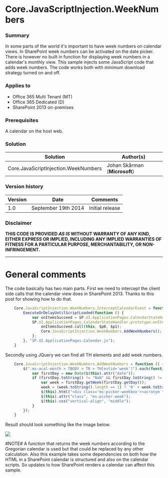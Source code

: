 # Core.JavaScriptInjection.WeekNumbers #

### Summary ###
In some parts of the world it's important to have week numbers on calendar views. In SharePoint week numbers can be activated on the date picker. There is however no built in function for displaying week numbers in a calendar's monthly view. This sample injects some JavaScript code that adds week numbers. The code works both with minimum download strategy turned on and off.

### Applies to ###
-  Office 365 Multi Tenant (MT)
-  Office 365 Dedicated (D)
-  SharePoint 2013 on-premises

### Prerequisites ###
A calendar on the host web.

### Solution ###
Solution | Author(s)
---------|----------
Core.JavaScriptInjection.WeekNumbers | Johan Skårman (**Microsoft**)

### Version history ###
Version  | Date | Comments
---------| -----| --------
1.0  | September 19th 2014 | Initial release

### Disclaimer ###
**THIS CODE IS PROVIDED *AS IS* WITHOUT WARRANTY OF ANY KIND, EITHER EXPRESS OR IMPLIED, INCLUDING ANY IMPLIED WARRANTIES OF FITNESS FOR A PARTICULAR PURPOSE, MERCHANTABILITY, OR NON-INFRINGEMENT.**


----------

# General comments #
The code basically has two main parts. First we need to intercept the client side calls that the calendar view does in SharePoint 2013. Thanks to this post for showing how to do that.

```JavaScript
    Core.JavaScriptInjection.WeekNumbers.InterceptCalendarEvent = function () {
        ExecuteOrDelayUntilScriptLoaded(function () {
            var onItemsSucceed = SP.UI.ApplicationPages.CalendarStateHandler.prototype.onItemsSucceed;
            SP.UI.ApplicationPages.CalendarStateHandler.prototype.onItemsSucceed = function ($p0, $p1) {
                onItemsSucceed.call(this, $p0, $p1);
                Core.JavaScriptInjection.WeekNumbers.AddWeekNumbers();
            };
        }, "SP.UI.ApplicationPages.Calendar.js");
    }
```

Secondly using JQuery we can find all TH elements and add week numbers.

```JavaScript
    Core.JavaScriptInjection.WeekNumbers.AddWeekNumbers = function () {
        $(".ms-acal-month > TBODY > TR > TH[evtid='week']").each(function () {
            var firstDay = new Date($(this).attr("date"));
            if (firstDay.toString() != "NaN" && firstDay.toString() != "Invalid Date") {
                var week = firstDay.getWeek(firstDay.getDay());
                week = (week.toString().length == 1) ? '0' + week.toString() : week.toString();
                $(this).html("<div class='ms-picker-weekbox'><acronym title='Week number " + week + "'>" + week + "</acronym></div>");
                $(this).attr("class", "ms-picker-week");
                $(this).css("vertical-align", "middle");
            }
        });
    }
```

Result should look something like the image below.

![](http://i.imgur.com/tJNFtYL.png)

#NOTE#
A function that returns the week numbers according to the Gregorian calendar is used but that could be replaced by any other calculation. Also this example takes some dependencies on both how the HTML in a SharePoint calendar is structured and also on the calendar scripts. So updates to how SharePoint renders a calendar can affect this sample.